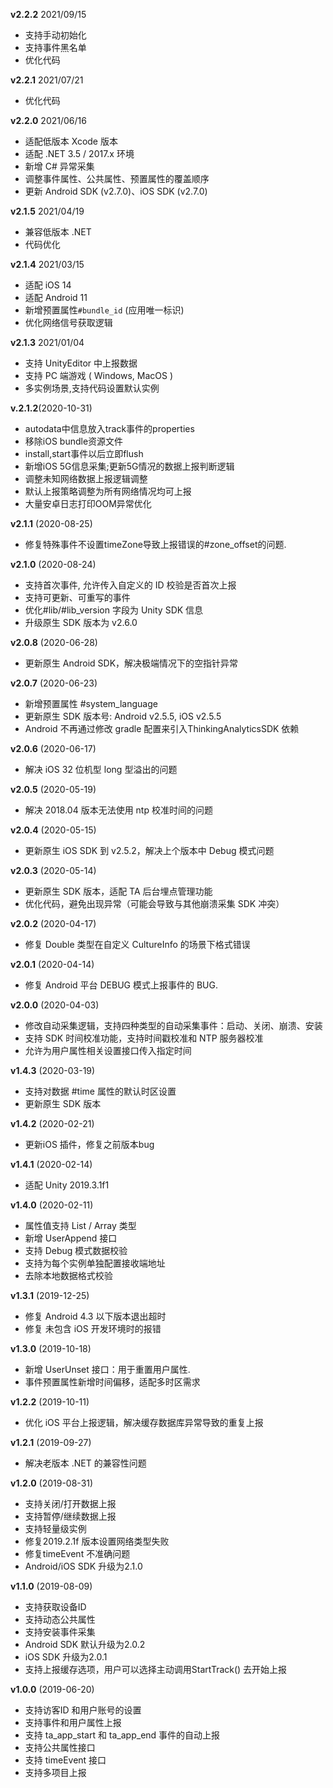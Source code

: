 **v2.2.2** 2021/09/15
- 支持手动初始化
- 支持事件黑名单
- 优化代码

**v2.2.1** 2021/07/21
- 优化代码

**v2.2.0** 2021/06/16
- 适配低版本 Xcode 版本
- 适配 .NET 3.5 / 2017.x 环境
- 新增 C# 异常采集
- 调整事件属性、公共属性、预置属性的覆盖顺序
- 更新 Android SDK (v2.7.0)、iOS SDK (v2.7.0)

**v2.1.5** 2021/04/19
- 兼容低版本 .NET
- 代码优化


**v2.1.4** 2021/03/15
- 适配 iOS 14
- 适配 Android 11
- 新增预置属性`#bundle_id` (应用唯一标识)
- 优化网络信号获取逻辑


**v2.1.3** 2021/01/04
- 支持 UnityEditor 中上报数据
- 支持 PC 端游戏 ( Windows, MacOS )
- 多实例场景,支持代码设置默认实例


**v.2.1.2**(2020-10-31)
- autodata中信息放入track事件的properties
- 移除iOS bundle资源文件
- install,start事件以后立即flush
- 新增iOS 5G信息采集;更新5G情况的数据上报判断逻辑
- 调整未知网络数据上报逻辑调整
- 默认上报策略调整为所有网络情况均可上报
- 大量安卓日志打印OOM异常优化


**v2.1.1** (2020-08-25)
- 修复特殊事件不设置timeZone导致上报错误的#zone_offset的问题.

**v2.1.0** (2020-08-24)
- 支持首次事件, 允许传入自定义的 ID 校验是否首次上报
- 支持可更新、可重写的事件
- 优化#lib/#lib_version 字段为 Unity SDK 信息
- 升级原生 SDK 版本为 v2.6.0

**v2.0.8** (2020-06-28)
- 更新原生 Android SDK，解决极端情况下的空指针异常

**v2.0.7** (2020-06-23)
- 新增预置属性 #system_language
- 更新原生 SDK 版本号: Android v2.5.5, iOS v2.5.5
- Android 不再通过修改 gradle 配置来引入ThinkingAnalyticsSDK 依赖

**v2.0.6** (2020-06-17)
- 解决 iOS 32 位机型 long 型溢出的问题

**v2.0.5** (2020-05-19)
- 解决 2018.04 版本无法使用 ntp 校准时间的问题

**v2.0.4** (2020-05-15)
- 更新原生 iOS SDK 到 v2.5.2，解决上个版本中 Debug 模式问题

**v2.0.3** (2020-05-14)
- 更新原生 SDK 版本，适配 TA 后台埋点管理功能
- 优化代码，避免出现异常（可能会导致与其他崩溃采集 SDK 冲突）

**v2.0.2** (2020-04-17)
- 修复 Double 类型在自定义 CultureInfo 的场景下格式错误

**v2.0.1** (2020-04-14)
- 修复 Android 平台 DEBUG 模式上报事件的 BUG.

**v2.0.0** (2020-04-03)
- 修改自动采集逻辑，支持四种类型的自动采集事件：启动、关闭、崩溃、安装
- 支持 SDK 时间校准功能，支持时间戳校准和 NTP 服务器校准
- 允许为用户属性相关设置接口传入指定时间

**v1.4.3** (2020-03-19)
- 支持对数据 #time 属性的默认时区设置
- 更新原生 SDK 版本

**v1.4.2** (2020-02-21)
- 更新iOS 插件，修复之前版本bug

**v1.4.1** (2020-02-14)
- 适配 Unity 2019.3.1f1

**v1.4.0** (2020-02-11)
- 属性值支持 List / Array 类型
- 新增 UserAppend 接口
- 支持 Debug 模式数据校验
- 支持为每个实例单独配置接收端地址
- 去除本地数据格式校验

**v1.3.1** (2019-12-25)
- 修复 Android 4.3 以下版本退出超时
- 修复 未包含 iOS 开发环境时的报错

**v1.3.0** (2019-10-18)
- 新增 UserUnset 接口：用于重置用户属性.
- 事件预置属性新增时间偏移，适配多时区需求

**v1.2.2** (2019-10-11)
- 优化 iOS 平台上报逻辑，解决缓存数据库异常导致的重复上报

**v1.2.1** (2019-09-27)
- 解决老版本 .NET 的兼容性问题

**v1.2.0** (2019-08-31)
- 支持关闭/打开数据上报
- 支持暂停/继续数据上报
- 支持轻量级实例
- 修复2019.2.1f 版本设置网络类型失败
- 修复timeEvent 不准确问题
- Android/iOS SDK 升级为2.1.0

**v1.1.0** (2019-08-09)
- 支持获取设备ID
- 支持动态公共属性
- 支持安装事件采集
- Android SDK 默认升级为2.0.2
- iOS SDK 升级为2.0.1
- 支持上报缓存选项，用户可以选择主动调用StartTrack() 去开始上报

**v1.0.0** (2019-06-20)
- 支持访客ID 和用户账号的设置
- 支持事件和用户属性上报
- 支持 ta_app_start 和 ta_app_end 事件的自动上报
- 支持公共属性接口
- 支持 timeEvent 接口
- 支持多项目上报
